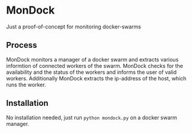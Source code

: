 # MonDock
Just a proof-of-concept for monitoring docker-swarms

## Process
MonDock monitors a manager of a docker swarm and extracts various informtion of connected workers of the swarm.
MonDock checks for the availability and the status of the workers and informs the user of valid workers.
Additionally MonDock extracts the ip-address of the host, which runs the worker.

## Installation
No installation needed, just run `python mondock.py` on a docker swarm manager.
